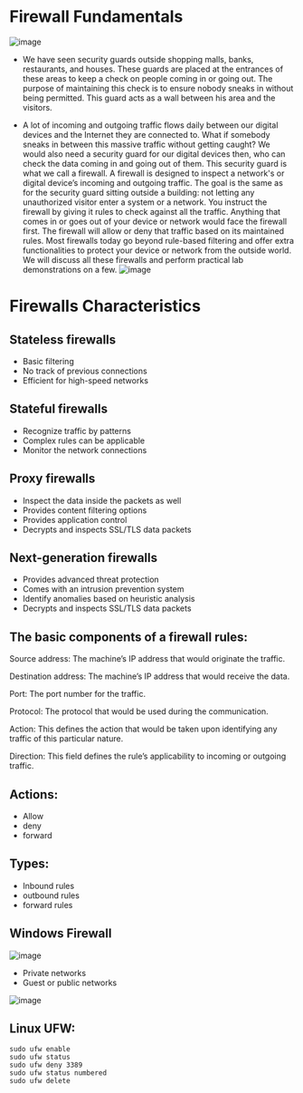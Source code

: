 # Firewall Fundamentals
![image](https://github.com/user-attachments/assets/7fc04a35-4ad2-4ed2-a906-b4ffda8597d4)

- We have seen security guards outside shopping malls, banks, restaurants, and houses. These guards are placed at the entrances of these areas to keep a check on people coming in or going out. The purpose of maintaining this check is to ensure nobody sneaks in without being permitted. This guard acts as a wall between his area and the visitors.

- A lot of incoming and outgoing traffic flows daily between our digital devices and the Internet they are connected to. What if somebody sneaks in between this massive traffic without getting caught? We would also need a security guard for our digital devices then, who can check the data coming in and going out of them. This security guard is what we call a firewall. A firewall is designed to inspect a network's or digital device’s incoming and outgoing traffic. The goal is the same as for the security guard sitting outside a building: not letting any unauthorized visitor enter a system or a network. You instruct the firewall by giving it rules to check against all the traffic. Anything that comes in or goes out of your device or network would face the firewall first. The firewall will allow or deny that traffic based on its maintained rules. Most firewalls today go beyond rule-based filtering and offer extra functionalities to protect your device or network from the outside world. We will discuss all these firewalls and perform practical lab demonstrations on a few.
![image](https://github.com/user-attachments/assets/3bcc1090-c41e-4e55-bd3f-ecc71ab3941e)

# Firewalls	Characteristics
## Stateless firewalls	
- Basic filtering
- No track of previous connections
- Efficient for high-speed networks
## Stateful firewalls
- Recognize traffic by patterns
- Complex rules can be applicable
- Monitor the network connections
## Proxy firewalls
- Inspect the data inside the packets as well
- Provides content filtering options
- Provides application control
- Decrypts and inspects SSL/TLS data packets
## Next-generation firewalls
- Provides advanced threat protection
- Comes with an intrusion prevention system
- Identify anomalies based on heuristic analysis
- Decrypts and inspects SSL/TLS data packets


## The basic components of a firewall rules:
Source address: The machine’s IP address that would originate the traffic.

Destination address: The machine’s IP address that would receive the data.

Port: The port number for the traffic.

Protocol: The protocol that would be used during the communication.

Action: This defines the action that would be taken upon identifying any traffic of this particular nature.

Direction: This field defines the rule’s applicability to incoming or outgoing traffic.

## Actions:
- Allow
- deny
- forward

## Types:
- Inbound rules
- outbound rules
- forward rules
  
## Windows Firewall
![image](https://github.com/user-attachments/assets/652cac7e-8299-41d9-b8d6-22744249b8ed)
- Private networks
- Guest or public networks

![image](https://github.com/user-attachments/assets/e4b3ae08-1196-47d0-9e15-999c82c2ad81)

## Linux UFW:
    sudo ufw enable
    sudo ufw status
    sudo ufw deny 3389
    sudo ufw status numbered
    sudo ufw delete
    


